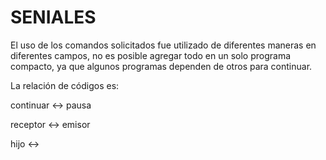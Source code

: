 # SENIALES


El uso de los comandos solicitados fue utilizado de diferentes maneras en diferentes campos, no es posible agregar todo en un solo programa compacto, ya que algunos programas dependen de otros para continuar.

La relación de códigos es:

continuar <-> pausa

receptor <-> emisor

hijo <->
